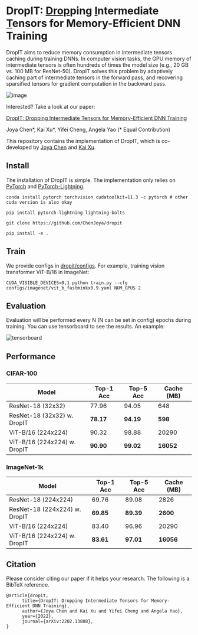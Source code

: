 # DropIT: <u>Drop</u>ping <u>I</u>ntermediate <u>T</u>ensors for Memory-Efficient DNN Training

DropIT aims to reduce memory consumption in intermediate tensors caching during training DNNs. In computer vision tasks, the GPU memory of intermediate tensors is often hundreds of times the model size (e.g., 20 GB vs. 100 MB for ResNet-50). DropIT solves this problem by adaptively caching part of intermediate tensors in the forward pass, and recovering sparsified tensors for gradient computation in the backward pass.

![image](https://user-images.githubusercontent.com/20626415/154811392-61b45fba-fe1c-4df1-a9ec-865cf12bd8ad.png)

Interested? Take a look at our paper: 

[DropIT: <u>Drop</u>ping <u>I</u>ntermediate <u>T</u>ensors for Memory-Efficient DNN Training](https://arxiv.org/abs/2202.13808) 

Joya Chen*, Kai Xu*, Yifei Cheng, Angela Yao (* Equal Contribution)

This repository contains the implementation of DropIT, which is co-developed by [Joya Chen](https://github.com/ChenJoya/) and [Kai Xu](https://github.com/kai422).

## Install

The installation of DropIT is simple. The implementation only relies on [PyTorch](https://pytorch.org/) and [PyTorch-Lightning](https://www.pytorchlightning.ai/).

```shell
conda install pytorch torchvision cudatoolkit=11.3 -c pytorch # other cuda version is also okay

pip install pytorch-lightning lightning-bolts 

git clone https://github.com/ChenJoya/dropit

pip install -e . 
```

## Train

We provide configs in [dropit/configs](https://github.com/ChenJoya/dropit/tree/main/configs). For example, training vision transformer ViT-B/16 in ImageNet:

```
CUDA_VISIBLE_DEVICES=0,1 python train.py --cfg configs/imagenet/vit_b_fastminkx0.9.yaml NUM_GPUS 2
```

## Evaluation

Evaluation will be performed every N (N can be set in config) epochs during training. You can use tensorboard to see the results. An example:

![tensorboard](https://user-images.githubusercontent.com/20626415/154811411-3481dc61-9870-4c0a-a67e-20e217abf634.png)

## Performance

### CIFAR-100

|  Model   | Top-1 Acc | Top-5 Acc | Cache (MB) |
|  ----  | ----  |  ----  | ---- |
| ResNet-18 (32x32) | 77.96 | 94.05 | 648 |
| ResNet-18 (32x32) w. DropIT | **78.17** | **94.19** | **598** |
| ViT-B/16 (224x224) | 90.32 | 98.88 | 20290 |
| ViT-B/16 (224x224) w. DropIT | **90.90** | **99.02** | **16052** |

### ImageNet-1k

|  Model   | Top-1 Acc | Top-5 Acc | Cache (MB) |
|  ----  | ----  |  ----  | ---- |
| ResNet-18 (224x224) | 69.76 | 89.08 | 2826 |
| ResNet-18 (224x224) w. DropIT | **69.85** | **89.39** | **2600** |
| ViT-B/16 (224x224) | 83.40 | 96.96 | 20290 |
| ViT-B/16 (224x224) w. DropIT | **83.61** | **97.01** | **16056** |

## Citation

Please consider citing our paper if it helps your research. The following is a BibTeX reference. 

```
@article{dropit,
      title={DropIT: Dropping Intermediate Tensors for Memory-Efficient DNN Training}, 
      author={Joya Chen and Kai Xu and Yifei Cheng and Angela Yao},
      year={2022},
      journal={arXiv:2202.13808},
}
```
